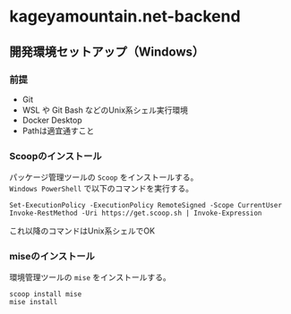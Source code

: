 # kageyamountain.net-backend

## 開発環境セットアップ（Windows）

### 前提

- Git
- WSL や Git Bash などのUnix系シェル実行環境
- Docker Desktop
- Pathは適宜通すこと

### Scoopのインストール
パッケージ管理ツールの `Scoop` をインストールする。  
`Windows PowerShell` で以下のコマンドを実行する。
```shell
Set-ExecutionPolicy -ExecutionPolicy RemoteSigned -Scope CurrentUser
Invoke-RestMethod -Uri https://get.scoop.sh | Invoke-Expression
```
これ以降のコマンドはUnix系シェルでOK

### miseのインストール
環境管理ツールの `mise` をインストールする。
```shell
scoop install mise
mise install
```

